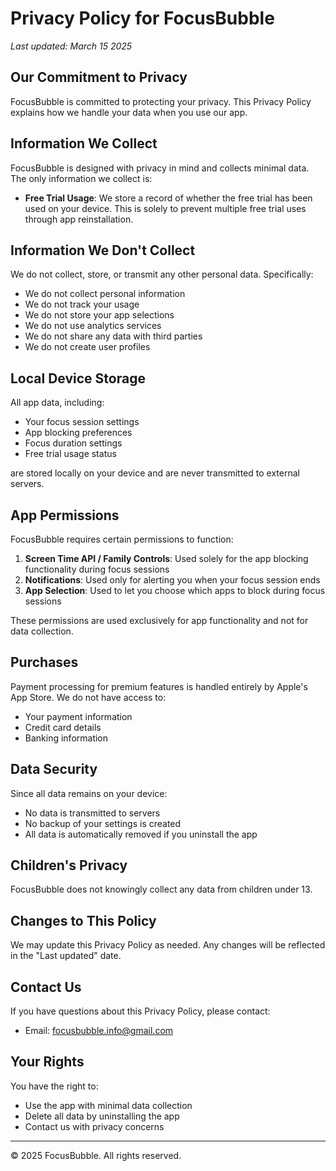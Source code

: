 # Privacy Policy for FocusBubble

*Last updated: March 15 2025*

## Our Commitment to Privacy

FocusBubble is committed to protecting your privacy. This Privacy Policy explains how we handle your data when you use our app.

## Information We Collect

FocusBubble is designed with privacy in mind and collects minimal data. The only information we collect is:

- **Free Trial Usage**: We store a record of whether the free trial has been used on your device. This is solely to prevent multiple free trial uses through app reinstallation.

## Information We Don't Collect

We do not collect, store, or transmit any other personal data. Specifically:

- We do not collect personal information
- We do not track your usage
- We do not store your app selections
- We do not use analytics services
- We do not share any data with third parties
- We do not create user profiles

## Local Device Storage

All app data, including:
- Your focus session settings
- App blocking preferences
- Focus duration settings
- Free trial usage status

are stored locally on your device and are never transmitted to external servers.

## App Permissions

FocusBubble requires certain permissions to function:
1. **Screen Time API / Family Controls**: Used solely for the app blocking functionality during focus sessions
2. **Notifications**: Used only for alerting you when your focus session ends
3. **App Selection**: Used to let you choose which apps to block during focus sessions

These permissions are used exclusively for app functionality and not for data collection.

## Purchases

Payment processing for premium features is handled entirely by Apple's App Store. We do not have access to:
- Your payment information
- Credit card details
- Banking information

## Data Security

Since all data remains on your device:
- No data is transmitted to servers
- No backup of your settings is created
- All data is automatically removed if you uninstall the app

## Children's Privacy

FocusBubble does not knowingly collect any data from children under 13.

## Changes to This Policy

We may update this Privacy Policy as needed. Any changes will be reflected in the "Last updated" date.

## Contact Us

If you have questions about this Privacy Policy, please contact:
- Email: focusbubble.info@gmail.com

## Your Rights

You have the right to:
- Use the app with minimal data collection
- Delete all data by uninstalling the app
- Contact us with privacy concerns

---
© 2025 FocusBubble. All rights reserved. 
